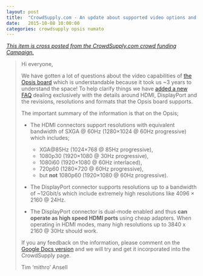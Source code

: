 ```yaml
---
layout: post
title:  "CrowdSupply.com - An update about supported video options and 1080p support"
date:   2015-10-08 10:00:00
categories: crowdsupply opsis numato
---
```


<a href="https://www.crowdsupply.com/numato-lab/opsis/updates/1859">
<i>This item is cross posted from the CrowdSupply.com crowd funding Campaign.</i>
</a>

> Hi everyone,
> 
> We have gotten a lot of questions about the video capabilities of 
> [the Opsis board](https://www.crowdsupply.com/numato-lab/opsis)
> which is understandable because it took us ~3 years to understand the space!
> To help clarify things we have
> [added a new FAQ](https://docs.google.com/document/d/1noNqTdLYlEru_6gWOlFqFvYe-vctUE23Tp42oRoKKKo/pub) 
> dealing exclusively with the details around HDMI, DisplayPort and the
> revisions, resolutions and formats that the Opsis board supports.
> 
> The important summary of the information is that on the Opsis;
>
> * The HDMI connectors support resolutions with equivalent bandwidth of SXGA @
>   60Hz (1280×1024 @ 60Hz progressive) which includes;
>   - XGA@85Hz (1024×768 @ 85Hz progressive),
>   - 1080p30 (1920×1080 @ 30Hz progressive),
>   - 1080i60 (1920×1080 @ 60Hz interlaced),
>   - 720p60 (1280×720 @ 60Hz progressive),
>   - but **not** 1080p60 (1920×1080 @ 60Hz progressive).
>
> * The DisplayPort connector supports resolutions up to a bandwidth of
>   ~12Gbit/s which include extremely high resolutions like 4096 × 2160 @ 24Hz.
> 
> * The DisplayPort connector is dual-mode enabled and thus **can operate as high
>   speed HDMI ports** using cheap adapters. When operating in HDMI modes, many
>   high resolutions up to 3840 x 2160 @ 30Hz should work.
> 
> If you any feedback on the information, please comment on the 
> [Google Docs version](https://docs.google.com/document/d/1noNqTdLYlEru_6gWOlFqFvYe-vctUE23Tp42oRoKKKo/edit)
> and we will try and get it incorporated into the CrowdSupply page.
> 
> Tim ‘mithro’ Ansell
